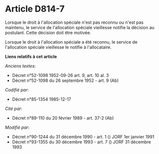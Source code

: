# Article D814-7

Lorsque le droit à l'allocation spéciale n'est pas reconnu ou n'est pas maintenu, le service de l'allocation spéciale
vieillesse notifie la décision au postulant. Cette décision doit être motivée.

Lorsque le droit à l'allocation spéciale a été reconnu, le service de l'allocation spéciale vieillesse le notifie à
l'allocataire.

**Liens relatifs à cet article**

_Anciens textes_:

  - Décret n°52-1098 1952-09-26 art. 9, art. 10 al. 3
  - Décret n°52-1098 du 26 septembre 1952 - art. 9 (Ab)

_Codifié par_:

  - Décret n°85-1354 1985-12-17

_Cité par_:

  - Décret n°89-110 du 20 février 1989 - art. 37-2 (Ab)

_Modifié par_:

  - Décret n°90-1244 du 31 décembre 1990 - art. 1 () JORF 1er janvier 1991
  - Décret n°93-1355 du 30 décembre 1993 - art. 7 () JORF 31 décembre 1993
